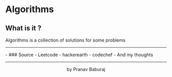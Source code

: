 # Algorithms

## What is it ?

Algorithms is a  collection of solutions for some problems
<hr>
 - ### Source
	 - Leetcode
	 - hackerearth
	 - codechef
	 - And my thoughts
	

<hr>
<div align="center">
	by Pranav Baburaj
</div>

